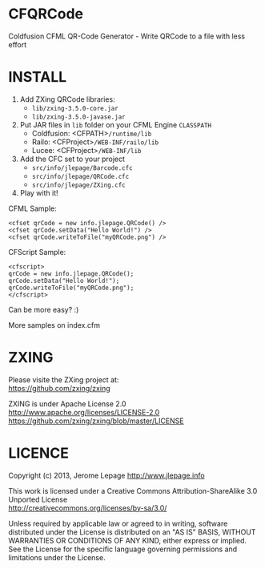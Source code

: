 CFQRCode
========
Coldfusion CFML QR-Code Generator - Write QRCode to a file with less effort

INSTALL
========
1. Add ZXing QRCode libraries:
   * `lib/zxing-3.5.0-core.jar`
   * `lib/zxing-3.5.0-javase.jar`
2. Put JAR files in `lib` folder on your CFML Engine `CLASSPATH`
   * Coldfusion: &lt;CFPATH&gt;`/runtime/lib`
   * Railo: &lt;CFProject&gt;`/WEB-INF/railo/lib`
   * Lucee: &lt;CFProject&gt;`/WEB-INF/lib`
3. Add the CFC set to your project
   * `src/info/jlepage/Barcode.cfc`
   * `src/info/jlepage/QRCode.cfc`
   * `src/info/jlepage/ZXing.cfc`
4. Play with it!

CFML Sample:
```
<cfset qrCode = new info.jlepage.QRCode() />
<cfset qrCode.setData("Hello World!") />
<cfset qrCode.writeToFile("myQRCode.png") />
```
CFScript Sample:
```
<cfscript>
qrCode = new info.jlepage.QRCode();
qrCode.setData("Hello World!");
qrCode.writeToFile("myQRCode.png");
</cfscript>
```
Can be more easy? :)

More samples on index.cfm

ZXING
========
Please visite the ZXing project at:<br/>
https://github.com/zxing/zxing

ZXING is under Apache License 2.0<br/>
http://www.apache.org/licenses/LICENSE-2.0<br/>
https://github.com/zxing/zxing/blob/master/LICENSE

LICENCE
========
Copyright (c) 2013, Jerome Lepage http://www.jlepage.info

This work is licensed under a Creative Commons Attribution-ShareAlike 3.0 Unported License<br/>
http://creativecommons.org/licenses/by-sa/3.0/

Unless required by applicable law or agreed to in writing, software
distributed under the License is distributed on an "AS IS" BASIS,
WITHOUT WARRANTIES OR CONDITIONS OF ANY KIND, either express or implied.
See the License for the specific language governing permissions and
limitations under the License.